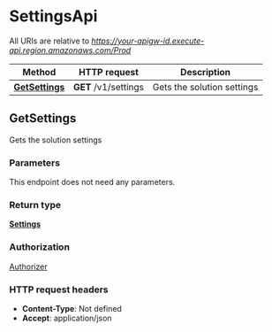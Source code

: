 # SettingsApi

All URIs are relative to *https://your-apigw-id.execute-api.region.amazonaws.com/Prod*

Method | HTTP request | Description
------------- | ------------- | -------------
[**GetSettings**](SettingsApi.md#getsettings) | **GET** /v1/settings | Gets the solution settings


<a name="getsettings"></a>
## **GetSettings**

Gets the solution settings

### Parameters
This endpoint does not need any parameters.

### Return type

[**Settings**](../Models/Settings.md)

### Authorization

[Authorizer](../README.md#Authorizer)

### HTTP request headers

- **Content-Type**: Not defined
- **Accept**: application/json

